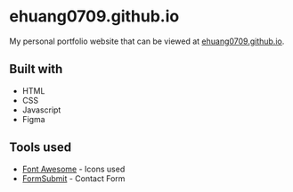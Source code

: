 # ehuang0709.github.io

My personal portfolio website that can be viewed at [ehuang0709.github.io](ehuang0709.github.io).

## Built with
- HTML
- CSS
- Javascript
- Figma

## Tools used
- [Font Awesome](https://fontawesome.com/) - Icons used
- [FormSubmit](https://formsubmit.co/) - Contact Form
